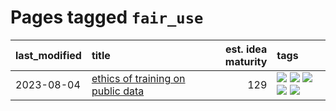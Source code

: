 # Pages tagged `fair_use`

|last_modified|title|est. idea maturity|tags
|:---|:---|---:|:---|
|2023-08-04|[ethics of training on public data](../ethics_of_public_data.md)|129|[![](https://img.shields.io/badge/tag-ai_ethics-a682e)](../tags/ai_ethics.md) [![](https://img.shields.io/badge/tag-ethics-1661bc)](../tags/ethics.md) [![](https://img.shields.io/badge/tag-fair_use-296bb1)](../tags/fair_use.md) [![](https://img.shields.io/badge/tag-philosophy-0e5ec)](../tags/philosophy.md) [![](https://img.shields.io/badge/tag-remix_culture-606780)](../tags/remix_culture.md)|